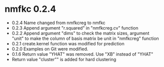 # nmfkc 0.2.4
- 0.2.4 Name changed from nmfkcreg to nmfkc
- 0.2.3 Append argument "r.squared" in "nmfkcreg.cv" function
- 0.2.2 Append argument "dims" to check the matrix sizes, argument "unit" to make the column of basis matrix be unit in "nmfkcreg" function
- 0.2.1 create.kernel function was modified for prediction
- 0.2.0 Examples on Git were modified.
- 0.1.6 Return value "YHAT" was removed. Use "XB" instead of "YHAT"
- Return value "cluster"" is added for hard clustering
